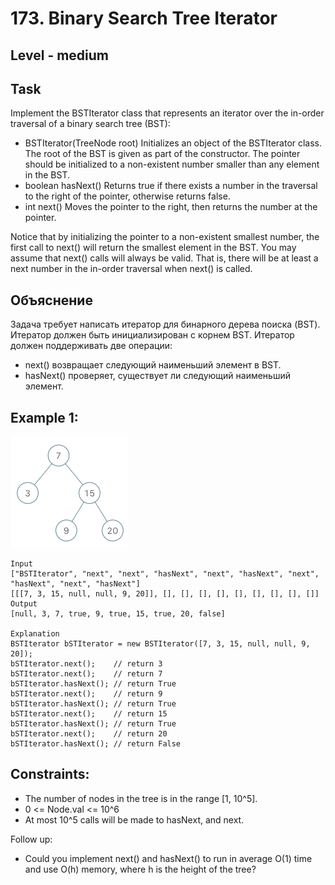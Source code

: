 # 173. Binary Search Tree Iterator


## Level - medium


## Task
Implement the BSTIterator class that represents an iterator over the in-order traversal of a binary search tree (BST):
- BSTIterator(TreeNode root) Initializes an object of the BSTIterator class. 
The root of the BST is given as part of the constructor. 
The pointer should be initialized to a non-existent number smaller than any element in the BST.
- boolean hasNext() Returns true if there exists a number in the traversal to the right of the pointer, otherwise returns false.
- int next() Moves the pointer to the right, then returns the number at the pointer.

Notice that by initializing the pointer to a non-existent smallest number, the first call to next() will return the smallest element in the BST.
You may assume that next() calls will always be valid. That is, there will be at least a next number in the in-order traversal when next() is called.


## Объяснение
Задача требует написать итератор для бинарного дерева поиска (BST).
Итератор должен быть инициализирован с корнем BST.
Итератор должен поддерживать две операции:
- next() возвращает следующий наименьший элемент в BST.
- hasNext() проверяет, существует ли следующий наименьший элемент.


## Example 1:
![img.png](img.png)
````
Input
["BSTIterator", "next", "next", "hasNext", "next", "hasNext", "next", "hasNext", "next", "hasNext"]
[[[7, 3, 15, null, null, 9, 20]], [], [], [], [], [], [], [], [], []]
Output
[null, 3, 7, true, 9, true, 15, true, 20, false]

Explanation
BSTIterator bSTIterator = new BSTIterator([7, 3, 15, null, null, 9, 20]);
bSTIterator.next();    // return 3
bSTIterator.next();    // return 7
bSTIterator.hasNext(); // return True
bSTIterator.next();    // return 9
bSTIterator.hasNext(); // return True
bSTIterator.next();    // return 15
bSTIterator.hasNext(); // return True
bSTIterator.next();    // return 20
bSTIterator.hasNext(); // return False
````

## Constraints:
- The number of nodes in the tree is in the range [1, 10^5]. 
- 0 <= Node.val <= 10^6
- At most 10^5 calls will be made to hasNext, and next.

Follow up:
- Could you implement next() and hasNext() to run in average O(1) time and use O(h) memory, 
where h is the height of the tree?
